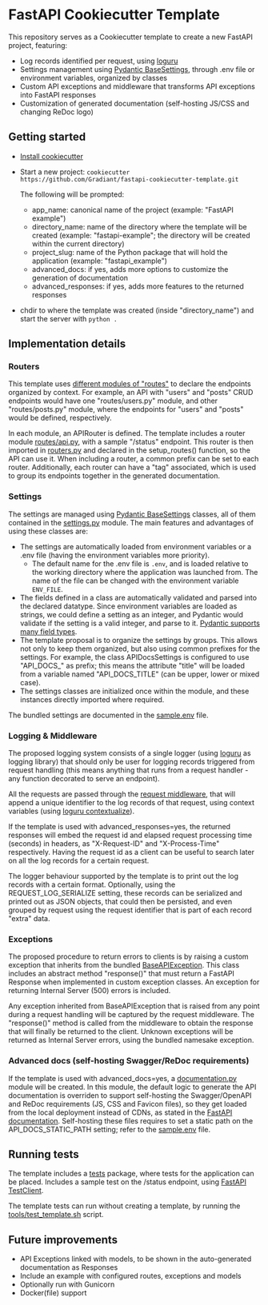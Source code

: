 # FastAPI Cookiecutter Template

This repository serves as a Cookiecutter template to create a new FastAPI project, featuring:

- Log records identified per request, using [loguru](https://github.com/Delgan/loguru)
- Settings management using [Pydantic BaseSettings](https://pydantic-docs.helpmanual.io/usage/settings/), through .env file or environment variables, organized by classes
- Custom API exceptions and middleware that transforms API exceptions into FastAPI responses
- Customization of generated documentation (self-hosting JS/CSS and changing ReDoc logo)

## Getting started

- [Install cookiecutter](https://cookiecutter.readthedocs.io/en/latest/installation.html#install-cookiecutter)

- Start a new project:
  `cookiecutter https://github.com/Gradiant/fastapi-cookiecutter-template.git`
  
  The following will be prompted:
    - app_name: canonical name of the project (example: "FastAPI example")
    - directory_name: name of the directory where the template will be created (example: "fastapi-example"; the directory will be created within the current directory)
    - project_slug: name of the Python package that will hold the application (example: "fastapi_example")
    - advanced_docs: if yes, adds more options to customize the generation of documentation
    - advanced_responses: if yes, adds more features to the returned responses

- chdir to where the template was created (inside "directory_name") and start the server with `python .`

## Implementation details

### Routers

This template uses [different modules of "routes"](https://fastapi.tiangolo.com/tutorial/bigger-applications/#apirouter) to declare the endpoints organized by context. For example, an API with "users" and "posts" CRUD endpoints would have one "routes/users.py" module, and other "routes/posts.py" module, where the endpoints for "users" and "posts" would be defined, respectively.

In each module, an APIRouter is defined. The template includes a router module [routes/api.py]({{cookiecutter.directory_name}}/{{cookiecutter.project_slug}}/routes/api.py), with a sample "/status" endpoint.
This router is then imported in [routers.py]({{cookiecutter.directory_name}}/{{cookiecutter.project_slug}}/routers.py) and declared in the setup_routes() function, so the API can use it.
When including a router, a common prefix can be set to each router.
Additionally, each router can have a "tag" associated, which is used to group its endpoints together in the generated documentation.

### Settings

The settings are managed using [Pydantic BaseSettings](https://pydantic-docs.helpmanual.io/usage/settings/) classes, all of them contained in the [settings.py]({{cookiecutter.directory_name}}/{{cookiecutter.project_slug}}/settings.py) module. The main features and advantages of using these classes are:

- The settings are automatically loaded from environment variables or a .env file (having the environment variables more priority).
  - The default name for the .env file is `.env`, and is loaded relative to the working directory where the application was launched from. The name of the file can be changed with the environment variable `ENV_FILE`.
- The fields defined in a class are automatically validated and parsed into the declared datatype. Since environment variables are loaded as strings, we could define a setting as an integer, and Pydantic would validate if the setting is a valid integer, and parse to it. [Pydantic supports many field types](https://pydantic-docs.helpmanual.io/usage/types/).
- The template proposal is to organize the settings by groups. This allows not only to keep them organized, but also using common prefixes for the settings. For example, the class APIDocsSettings is configured to use "API_DOCS_" as prefix; this means the attribute "title" will be loaded from a variable named "API_DOCS_TITLE" (can be upper, lower or mixed case).
- The settings classes are initialized once within the module, and these instances directly imported where required.

The bundled settings are documented in the [sample.env]({{cookiecutter.directory_name}}/sample.env) file.

### Logging & Middleware

The proposed logging system consists of a single logger (using [loguru](https://github.com/Delgan/loguru) as logging library) that should only be user for logging records triggered from request handling (this means anything that runs from a request handler - any function decorated to serve an endpoint).

All the requests are passed through the [request middleware]({{cookiecutter.directory_name}}/{{cookiecutter.project_slug}}/middlewares.py), that will append a unique identifier to the log records of that request, using context variables (using [loguru contextualize](https://loguru.readthedocs.io/en/stable/api/logger.html#loguru._logger.Logger.contextualize)).

If the template is used with advanced_responses=yes, the returned responses will embed the request id and elapsed request processing time (seconds) in headers, as "X-Request-ID" and "X-Process-Time" respectively.
Having the request id as a client can be useful to search later on all the log records for a certain request.

The logger behaviour supported by the template is to print out the log records with a certain format. Optionally, using the REQUEST_LOG_SERIALIZE setting, these records can be serialized and printed out as JSON objects, that could then be persisted, and even grouped by request using the request identifier that is part of each record "extra" data.

### Exceptions

The proposed procedure to return errors to clients is by raising a custom exception that inherits from the bundled [BaseAPIException]({{cookiecutter.directory_name}}/{{cookiecutter.project_slug}}/exceptions/api/base.py). 
This class includes an abstract method "response()" that must return a FastAPI Response when implemented in custom exception classes. An exception for returning Internal Server (500) errors is included.

Any exception inherited from BaseAPIException that is raised from any point during a request handling will be captured by the request middleware.
The "response()" method is called from the middleware to obtain the response that will finally be returned to the client. Unknown exceptions will be returned as Internal Server errors, using the bundled namesake exception.

### Advanced docs (self-hosting Swagger/ReDoc requirements)

If the template is used with advanced_docs=yes, a [documentation.py]({{cookiecutter.directory_name}}/{{cookiecutter.project_slug}}/documentation.py) module will be created.
In this module, the default logic to generate the API documentation is overriden to support self-hosting the Swagger/OpenAPI and ReDoc requirements (JS, CSS and Favicon files), so they get loaded from the local deployment instead of CDNs, as stated in the [FastAPI documentation](https://fastapi.tiangolo.com/advanced/extending-openapi/#self-hosting-javascript-and-css-for-docs). Self-hosting these files requires to set a static path on the API_DOCS_STATIC_PATH setting; refer to the [sample.env]({{cookiecutter.directory_name}}/sample.env) file.

## Running tests

The template includes a [tests]({{cookiecutter.directory_name}}/tests) package, where tests for the application can be placed. Includes a sample test on the /status endpoint, using [FastAPI TestClient](https://fastapi.tiangolo.com/tutorial/testing/).

The template tests can run without creating a template, by running the [tools/test_template.sh](tools/test_template.sh) script.

## Future improvements

- API Exceptions linked with models, to be shown in the auto-generated documentation as Responses
- Include an example with configured routes, exceptions and models
- Optionally run with Gunicorn
- Docker(file) support
